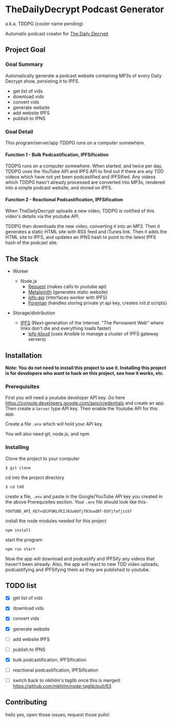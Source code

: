 # TheDailyDecrypt Podcast Generator

a.k.a. TDDPG (cooler name pending)

Automatic podcast creator for [The Daily Decrypt](https://www.youtube.com/channel/UCqNCLd2r19wpWWQE6yDLOOQ)

## Project Goal

### Goal Summary

Automatically generate a podcast website containing MP3s of every Daily Decrypt show, persisting it to IPFS.

* get list of vids
* download vids
* convert vids
* generate website
* add website IPFS
* publish to IPNS


### Goal Detail

This program/server/app TDDPG runs on a computer somewhere.


#### Function 1 - Bulk Podcastification, IPFSification

TDDPG runs on a computer somewhere. When started, and twice per day, TDDPG uses the YouTube API and IPFS API to find out if there are any TDD videos which have not yet been podcastified and IPFSified. Any videos which TDDPG hasn't already processed are converted into MP3s, rendered into a simple podcast website, and stored on IPFS.


#### Function 2 - Reactional Podcastification, IPFSification

When TheDailyDecrypt uploads a new video, TDDPG is notified of this video's details via the youtube API.

TDDPG then downloads the new video, converting it into an MP3. Then it generates a static HTML site with RSS feed and iTunes link. Then it adds the HTML site to IPFS, and updates an IPNS hash to point to the latest IPFS hash of the podcast site.


## The Stack

* Worker
  * Node.js
    * [Request](https://npm.js/package/request) (makes calls to youtube api)
    * [Metalsmith](https://npm.js/package/metalsmith) (generates static website)
    * [ipfs-api](https://npm.js/package/ipfs-api) (interfaces worker with IPFS)
    * [Foreman](https://npm.js/package/foreman) (handles storing private yt api key, creates init.d scripts)

* Storage/distribution
  * [IPFS](https://github.com/ipfs/go-ipfs) (Next-generation of the internet. "The Permanent Web" where links don't die and everything loads faster)
    * [ipfs-kloud](https://github.com/insanity54/ipfs-kloud) (uses Ansible to manage a cluster of IPFS gateway servers)



## Installation

**Note: You do not need to install this project to use it. Installing this project is for developers who want to hack on this project, see how it works, etc.**

### Prerequisites

First you will need a youtube developer API key. Go here https://console.developers.google.com/apis/credentials and create an app. Then create a `Server` type API key. Then enable the Youtube API for this app.

Create a file `.env` which will hold your API key.

You will also need git, node.js, and npm.


### Installing

Clone the project to your computer

    $ git clone

cd into the project directory

    $ cd tdd

create a file, `.env` and paste in the Google/YouTube API key you created in the above Prerequisites section. Your `.env` file should look like this-

    YOUTUBE_API_KEY=SDJFOKLPEIJ83a8dfjf83oad8f-EUfjfafjisSf

install the node modules needed for this project

    npm install

start the program

    npm run start

Now the app will download and podcastify and IPFSify any videos that haven't been already. Also, the app will react to new TDD video uploads, podcastifying and IPFSifying them as they are published to youtube.


## TODO list

* [x] get list of vids
* [x] download vids
* [x] convert vids
* [x] generate website
* [ ] add website IPFS
* [ ] publish to IPNS

* [x] bulk podcastification, IPFSification
* [ ] reactional podcastification, IPFSification

* [ ] switch back to nikhilm's taglib once this is merged: https://github.com/nikhilm/node-taglib/pull/63

## Contributing

hellz yes, open those issues, request those pulls!
